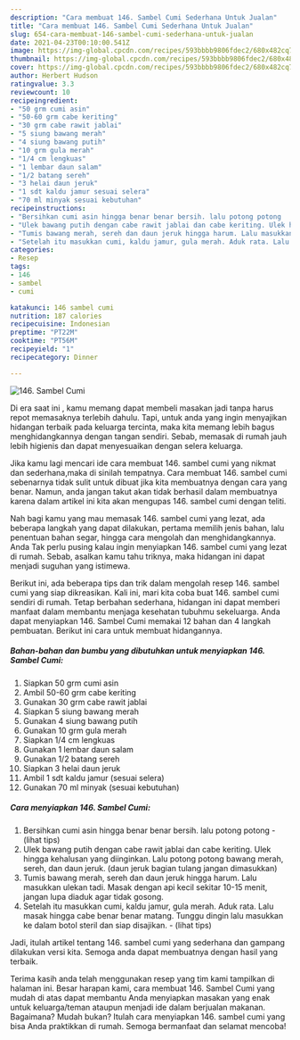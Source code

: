 ```yaml
---
description: "Cara membuat 146. Sambel Cumi Sederhana Untuk Jualan"
title: "Cara membuat 146. Sambel Cumi Sederhana Untuk Jualan"
slug: 654-cara-membuat-146-sambel-cumi-sederhana-untuk-jualan
date: 2021-04-23T00:10:00.541Z
image: https://img-global.cpcdn.com/recipes/593bbbb9806fdec2/680x482cq70/146-sambel-cumi-foto-resep-utama.jpg
thumbnail: https://img-global.cpcdn.com/recipes/593bbbb9806fdec2/680x482cq70/146-sambel-cumi-foto-resep-utama.jpg
cover: https://img-global.cpcdn.com/recipes/593bbbb9806fdec2/680x482cq70/146-sambel-cumi-foto-resep-utama.jpg
author: Herbert Hudson
ratingvalue: 3.3
reviewcount: 10
recipeingredient:
- "50 grm cumi asin"
- "50-60 grm cabe keriting"
- "30 grm cabe rawit jablai"
- "5 siung bawang merah"
- "4 siung bawang putih"
- "10 grm gula merah"
- "1/4 cm lengkuas"
- "1 lembar daun salam"
- "1/2 batang sereh"
- "3 helai daun jeruk"
- "1 sdt kaldu jamur sesuai selera"
- "70 ml minyak sesuai kebutuhan"
recipeinstructions:
- "Bersihkan cumi asin hingga benar benar bersih. lalu potong potong           (lihat tips)"
- "Ulek bawang putih dengan cabe rawit jablai dan cabe keriting. Ulek hingga kehalusan yang diinginkan. Lalu potong potong bawang merah, sereh, dan daun jeruk. (daun jeruk bagian tulang jangan dimasukkan)"
- "Tumis bawang merah, sereh dan daun jeruk hingga harum. Lalu masukkan ulekan tadi. Masak dengan api kecil sekitar 10-15 menit, jangan lupa diaduk agar tidak gosong."
- "Setelah itu masukkan cumi, kaldu jamur, gula merah. Aduk rata. Lalu masak hingga cabe benar benar matang. Tunggu dingin lalu masukkan ke dalam botol steril dan siap disajikan.           (lihat tips)"
categories:
- Resep
tags:
- 146
- sambel
- cumi

katakunci: 146 sambel cumi 
nutrition: 187 calories
recipecuisine: Indonesian
preptime: "PT22M"
cooktime: "PT56M"
recipeyield: "1"
recipecategory: Dinner

---
```



![146. Sambel Cumi](https://img-global.cpcdn.com/recipes/593bbbb9806fdec2/680x482cq70/146-sambel-cumi-foto-resep-utama.jpg)

Di era  saat ini , kamu memang dapat membeli masakan jadi tanpa harus repot memasaknya terlebih dahulu. Tapi, untuk anda yang ingin menyajikan hidangan terbaik pada keluarga tercinta, maka kita memang lebih bagus menghidangkannya dengan tangan sendiri. Sebab, memasak di rumah jauh lebih higienis dan dapat menyesuaikan dengan selera keluarga.

Jika kamu lagi mencari ide cara membuat 146. sambel cumi yang nikmat dan sederhana,maka di sinilah tempatnya. Cara membuat 146. sambel cumi  sebenarnya tidak sulit untuk dibuat jika kita membuatnya dengan cara yang benar. Namun, anda jangan takut akan tidak berhasil dalam membuatnya 
karena dalam artikel ini kita akan mengupas 146. sambel cumi dengan teliti.  



Nah bagi kamu yang mau memasak 146. sambel cumi yang lezat, ada beberapa langkah yang dapat dilakukan, pertama memilih jenis bahan, lalu penentuan bahan segar, hingga cara mengolah dan menghidangkannya. Anda Tak perlu pusing kalau ingin menyiapkan 146. sambel cumi yang lezat di rumah. Sebab, asalkan kamu  tahu triknya, maka hidangan ini dapat menjadi suguhan yang istimewa.

Berikut ini, ada beberapa tips dan trik dalam mengolah resep 146. sambel cumi yang siap dikreasikan. Kali ini, mari kita coba buat 146. sambel cumi sendiri di rumah. Tetap berbahan sederhana, hidangan ini dapat memberi manfaat dalam membantu menjaga kesehatan tubuhmu sekeluarga. Anda dapat menyiapkan 146. Sambel Cumi memakai 12 bahan dan 4 langkah pembuatan. Berikut ini cara untuk membuat hidangannya.

<!--inarticleads1-->

##### Bahan-bahan dan bumbu yang dibutuhkan untuk menyiapkan 146. Sambel Cumi:

1. Siapkan 50 grm cumi asin
1. Ambil 50-60 grm cabe keriting
1. Gunakan 30 grm cabe rawit jablai
1. Siapkan 5 siung bawang merah
1. Gunakan 4 siung bawang putih
1. Gunakan 10 grm gula merah
1. Siapkan 1/4 cm lengkuas
1. Gunakan 1 lembar daun salam
1. Gunakan 1/2 batang sereh
1. Siapkan 3 helai daun jeruk
1. Ambil 1 sdt kaldu jamur (sesuai selera)
1. Gunakan 70 ml minyak (sesuai kebutuhan)




<!--inarticleads2-->

##### Cara menyiapkan 146. Sambel Cumi:

1. Bersihkan cumi asin hingga benar benar bersih. lalu potong potong -           (lihat tips)
1. Ulek bawang putih dengan cabe rawit jablai dan cabe keriting. Ulek hingga kehalusan yang diinginkan. Lalu potong potong bawang merah, sereh, dan daun jeruk. (daun jeruk bagian tulang jangan dimasukkan)
1. Tumis bawang merah, sereh dan daun jeruk hingga harum. Lalu masukkan ulekan tadi. Masak dengan api kecil sekitar 10-15 menit, jangan lupa diaduk agar tidak gosong.
1. Setelah itu masukkan cumi, kaldu jamur, gula merah. Aduk rata. Lalu masak hingga cabe benar benar matang. Tunggu dingin lalu masukkan ke dalam botol steril dan siap disajikan. -           (lihat tips)




Jadi, itulah artikel tentang  146. sambel cumi  yang sederhana dan gampang dilakukan versi kita. Semoga anda dapat membuatnya dengan hasil yang terbaik. 

Terima kasih anda telah menggunakan resep yang tim kami tampilkan di halaman ini. Besar harapan kami, cara membuat  146. Sambel Cumi yang mudah di atas dapat membantu Anda menyiapkan masakan yang enak untuk keluarga/teman ataupun menjadi ide dalam berjualan makanan. Bagaimana? Mudah bukan? Itulah cara menyiapkan 146. sambel cumi yang bisa Anda praktikkan di rumah. Semoga bermanfaat dan selamat mencoba!

